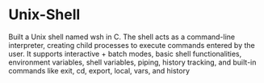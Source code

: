 # Unix-Shell
Built a Unix shell named wsh in C. The shell acts as a command-line interpreter, creating child processes to execute commands entered by the user. It supports interactive + batch modes, basic shell functionalities, environment variables, shell variables, piping, history tracking, and built-in commands like exit, cd, export, local, vars, and history
